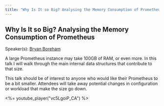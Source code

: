 ```yaml
---
title: "Why Is It so Big? Analysing the Memory Consumption of Prometheus"
---
```


## Why Is It so Big? Analysing the Memory Consumption of Prometheus

Speaker(s): [Bryan Boreham](../../speakers/bryan-boreham)

A large Prometheus instance may take 100GB of RAM, or even more.
In this talk I will walk through the main internal data structures that contribute to that size.

This talk should be of interest to anyone who would like their Prometheus to be a bit smaller.
Attendees will take away potential changes in configuration or workload that make the size go down.

<%= youtube_player("vc5LgoiP_CA") %>